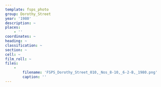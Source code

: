 ```yaml
---
template: fsps_photo
group: Dorothy_Street
year: '1980'
description: ~
places:
    - ''
coordinates: ~
heading: ~
classification: ~
section: ~
cell: ~
film_roll: ~
files:
    -
        filename: 'FSPS_Dorothy_Street_010,_Nos_8-10,_6-2-B,_1980.png'
        caption: ''
---
```

